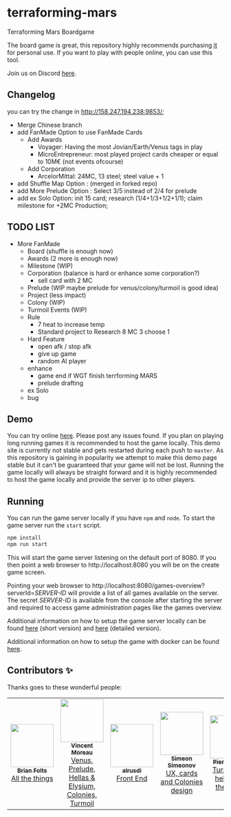 # terraforming-mars

Terraforming Mars Boardgame

The board game is great, this repository highly recommends purchasing [it](https://www.amazon.com/Stronghold-Games-6005SG-Terraforming-Board/dp/B01GSYA4K2) for personal use. If you want to play with people online, you can use this tool.

Join us on Discord [here](https://discord.gg/fWXE53K).

## Changelog

you can try the change in http://158.247.194.238:9853/;

- Merge Chinese branch
- add FanMade Option to use FanMade Cards
  - Add Awards
    - Voyager: Having the most Jovian/Earth/Venus tags in play
    - MicroEntrepreneur: most played project cards cheaper or equal to 10M€ (not events ofcourse)
  - Add Corporation
    - ArcelorMittal: 24MC, 13 steel; steel value + 1
- add Shuffle Map Option : (merged in forked repo)
- add More Prelude Option : Select 3/5 instead of 2/4 for prelude
- add ex Solo Option: init 15 card; research (1/4+1/3+1/2+1/1); claim milestone for +2MC Production;

## TODO LIST

- More FanMade
  - Board (shuffle is enough now)
  - Awards (2 more is enough now)
  - Milestone (WIP)
  - Corporation (balance is hard or enhance some corporation?)
    - sell card with 2 MC
  - Prelude (WIP maybe prelude for venus/colony/turmoil is good idea)
  - Project (less impact)
  - Colony (WIP)
  - Turmoil Events (WIP)
  - Rule
    - 7 heat to increase temp
    - Standard project to Research 8 MC 3 choose 1
  - Hard Feature
    - open afk / stop afk
    - give up game
    - random AI player
  - enhance
    - game end if WGT finish terrforming MARS
    - prelude drafting
  - ex Solo
  - bug

## Demo

You can try online [here](https://terraforming-mars.herokuapp.com/). Please post any issues found. If you plan on playing long running games it is recommended to host the game locally. This demo site is currently not stable and gets restarted during each push to `master`. As this repository is gaining in popularity we attempt to make this demo page stable but it can't be guaranteed that your game will not be lost. Running the game locally will always be straight forward and it is highly recommended to host the game locally and provide the server ip to other players.

## Running

You can run the game server locally if you have `npm` and `node`. To start the game server run the `start` script.

```bash
npm install
npm run start
```

This will start the game server listening on the default port of 8080. If you then point a web browser to http://localhost:8080 you will be on the create game screen.

Pointing your web browser to http://localhost:8080/games-overview?serverId=_SERVER-ID_ will provide a list of all games available on the server. The secret _SERVER-ID_ is available from the console after starting the server and required to access game administration pages like the games overview.

Additional information on how to setup the game server locally can be found [here](https://docs.google.com/document/d/1r4GlqA6DkrSAtR6MMYmX_nmh6o4igVTqDUUETiJYGt8/edit?usp=sharing) (short version) and [here](https://docs.google.com/document/d/1y-QnffzkQtpasBkDAFQwBoqhLmUpVTzRPybtvmbktDQ/edit?usp=sharing) (detailed version).

Additional information on how to setup the game with docker can be found [here](https://drive.google.com/file/d/14hOxxLrCjhWJimvCyuLc-2JRrXevFiR1/view?usp=sharing).


## Contributors ✨

Thanks goes to these wonderful people:

<table>
  <tr>
    <td align="center">
      <a href="https://github.com/bafolts"><img src="https://avatars1.githubusercontent.com/u/2707843?v=3" width="100px;" alt=""/><br />
        <sub><b>Brian Folts</b></sub><br />All the things</a>
    </td>
    <td align="center">
      <a href="https://github.com/vincentneko"><img src="https://avatars1.githubusercontent.com/u/56086992?v=3" width="100px;" alt=""/><br />
        <sub><b>Vincent Moreau</b></sub><br />Venus, Prelude, Hellas & Elysium, Colonies, Turmoil</a>
    </td>
    <td align="center">
      <a href="https://github.com/alrusdi"><img src="https://avatars2.githubusercontent.com/u/394311?v=3" width="100px;" alt=""/><br />
        <sub><b>alrusdi</b></sub><br />Front End</a>
    </td>
    <td align="center">
      <a href="https://github.com/ssimeonoff"><img src="https://avatars3.githubusercontent.com/u/6917565?s=460&v=4" width="100px;" alt=""/><br />
        <sub><b>Simeon Simeonov</b></sub><br />UX, cards and Colonies design</a>
    </td>
    <td align="center">
      <a href="https://github.com/pierrehilbert"><img src="https://avatars0.githubusercontent.com/u/806950?v=3" width="100px;" alt=""/><br />
        <sub><b>Pierre Hilbert</b></sub><br />Turmoil and helps with the things</a>
    </td>
    <td align="center">
      <a href="https://github.com/nwai90"><img src="https://avatars1.githubusercontent.com/u/2408094?s=460&v=4" width="100px;" alt=""/><br />
        <sub><b>nwai90</b></sub><br />Helps with the things</a>
    </td>    
  </tr>
</table>
